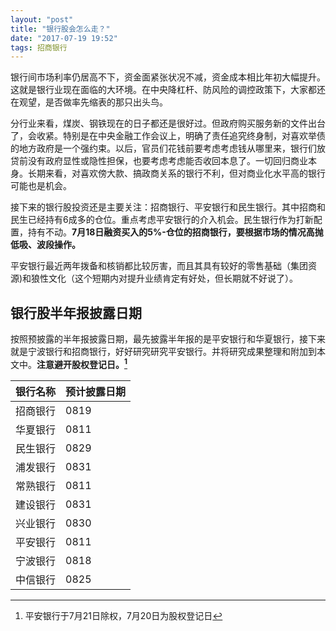 ```yaml
---
layout: "post"
title: "银行股会怎么走？"
date: "2017-07-19 19:52"
tags: 招商银行
---
```


银行间市场利率仍居高不下，资金面紧张状况不减，资金成本相比年初大幅提升。这就是银行业现在面临的大环境。在中央降杠杆、防风险的调控政策下，大家都还在观望，是否做率先缩表的那只出头鸟。

分行业来看，煤炭、钢铁现在的日子都还是很好过。但政府购买服务新的文件出台了，会收紧。特别是在中央金融工作会议上，明确了责任追究终身制，对喜欢举债的地方政府是一个强约束。以后，官员们花钱前要考虑考虑钱从哪里来，银行们放贷前没有政府显性或隐性担保，也要考虑考虑能否收回本息了。一切回归商业本身。长期来看，对喜欢傍大款、搞政商关系的银行不利，但对商业化水平高的银行可能也是机会。

接下来的银行股投资还是主要关注：招商银行、平安银行和民生银行。其中招商和民生已经持有6成多的仓位。重点考虑平安银行的介入机会。民生银行作为打新配置，持有不动。**7月18日融资买入的5%-仓位的招商银行，要根据市场的情况高抛低吸、波段操作。**

平安银行最近两年拨备和核销都比较厉害，而且其具有较好的零售基础（集团资源)和狼性文化（这个短期内对提升业绩肯定有好处，但长期就不好说了）。

## 银行股半年报披露日期

按照预披露的半年报披露日期，最先披露半年报的是平安银行和华夏银行，接下来就是宁波银行和招商银行，好好研究研究平安银行。并将研究成果整理和附加到本文中。**注意避开股权登记日。[^1]**

| 银行名称 | 预计披露日期 |
| :------------- | :------------- |
| 招商银行 | 0819 |
| 华夏银行 | 0811 |
| 民生银行 | 0829 |
| 浦发银行 | 0831 |
| 常熟银行 | 0811 |
| 建设银行 | 0831 |
| 兴业银行 | 0830 |
| 平安银行 | 0811 |
| 宁波银行 | 0818 |
| 中信银行 | 0825 |


[^1]:  平安银行于7月21日除权，7月20日为股权登记日
